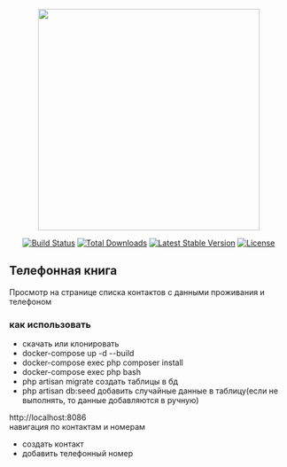 <p align="center"><a href="https://laravel.com" target="_blank"><img src="https://raw.githubusercontent.com/laravel/art/master/logo-lockup/5%20SVG/2%20CMYK/1%20Full%20Color/laravel-logolockup-cmyk-red.svg" width="400"></a></p>

<p align="center">
<a href="https://travis-ci.org/laravel/framework"><img src="https://travis-ci.org/laravel/framework.svg" alt="Build Status"></a>
<a href="https://packagist.org/packages/laravel/framework"><img src="https://img.shields.io/packagist/dt/laravel/framework" alt="Total Downloads"></a>
<a href="https://packagist.org/packages/laravel/framework"><img src="https://img.shields.io/packagist/v/laravel/framework" alt="Latest Stable Version"></a>
<a href="https://packagist.org/packages/laravel/framework"><img src="https://img.shields.io/packagist/l/laravel/framework" alt="License"></a>
</p>

## Телефонная книга

Просмотр на странице списка контактов с данными проживания и телефоном

### как использовать
- скачать или клонировать
- docker-compose up -d --build
- docker-compose exec php composer install
- docker-compose exec php bash
- php artisan migrate создать таблицы в бд
- php artisan db:seed добавить случайные данные в таблицу(если не выполнять, то данные добавляются в ручную)

http://localhost:8086  
навигация по контактам и номерам
- создать контакт
- добавить телефонный номер
